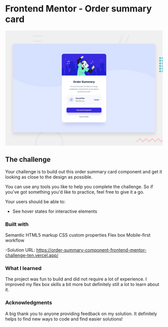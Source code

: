 # Frontend Mentor - Order summary card

![Design preview for the Order summary card coding challenge](./design/desktop-preview.jpg)
## The challenge

Your challenge is to build out this order summary card component and get it looking as close to the design as possible.

You can use any tools you like to help you complete the challenge. So if you've got something you'd like to practice, feel free to give it a go.

Your users should be able to:

- See hover states for interactive elements

### Built with

Semantic HTML5 markup
CSS custom properties
Flex box
Mobile-first workflow

-Solution URL: https://order-summary-component-frontend-mentor-challenge-ten.vercel.app/


### What I learned

The project was fun to build and did not require a lot of experience. I improved my flex box skills a bit more but definitely still a lot to learn about it. 

### Acknowledgments

A big thank you to anyone providing feedback on my solution. It definitely helps to find new ways to code and find easier solutions!
